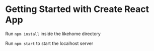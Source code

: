 # Getting Started with Create React App

Run `npm install` inside the likehome directory 

Run `npm start` to start the localhost server